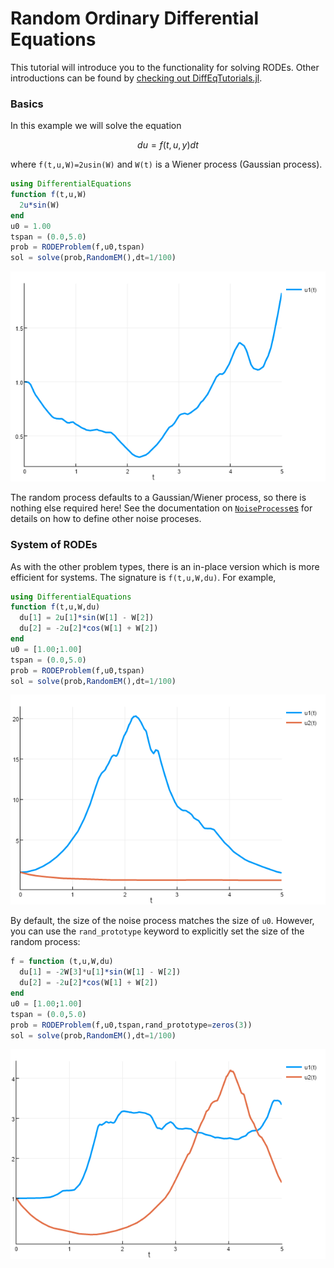 # Random Ordinary Differential Equations

This tutorial will introduce you to the functionality for solving RODEs. Other
introductions can be found by [checking out DiffEqTutorials.jl](https://github.com/JuliaDiffEq/DiffEqTutorials.jl).

### Basics

In this example we will solve the equation

```math
du = f(t,u,y)dt
```

where ``f(t,u,W)=2usin(W)`` and ``W(t)`` is a Wiener process (Gaussian process).

```julia
using DifferentialEquations
function f(t,u,W)
  2u*sin(W)
end
u0 = 1.00
tspan = (0.0,5.0)
prob = RODEProblem(f,u0,tspan)
sol = solve(prob,RandomEM(),dt=1/100)
```

![intro_rode](../assets/intro_rode.png)

The random process defaults to a Gaussian/Wiener process, so there is nothing
else required here! See the documentation on
[`NoiseProcess`es](../features/noise_process.html) for details on how to define
other noise proceses.

### System of RODEs

As with the other problem types, there is an in-place version which is more
efficient for systems. The signature is `f(t,u,W,du)`. For example,

```julia
using DifferentialEquations
function f(t,u,W,du)
  du[1] = 2u[1]*sin(W[1] - W[2])
  du[2] = -2u[2]*cos(W[1] + W[2])
end
u0 = [1.00;1.00]
tspan = (0.0,5.0)
prob = RODEProblem(f,u0,tspan)
sol = solve(prob,RandomEM(),dt=1/100)
```

![rode_system](../assets/rode_system.png)

By default, the size of the noise process matches the size of `u0`. However,
you can use the `rand_prototype` keyword to explicitly set the size of the
random process:

```julia
f = function (t,u,W,du)
  du[1] = -2W[3]*u[1]*sin(W[1] - W[2])
  du[2] = -2u[2]*cos(W[1] + W[2])
end
u0 = [1.00;1.00]
tspan = (0.0,5.0)
prob = RODEProblem(f,u0,tspan,rand_prototype=zeros(3))
sol = solve(prob,RandomEM(),dt=1/100)
```

![noise_choice](../assets/noise_choice.png)
